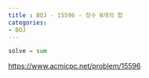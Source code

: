 ```yaml
---
title : BOJ - 15596 - 정수 N개의 합
categories:
- BOJ
---
```


```python
solve = sum
```

https://www.acmicpc.net/problem/15596


